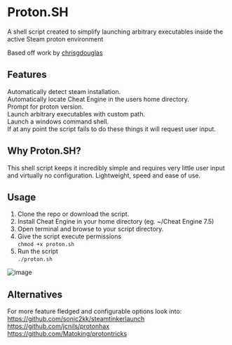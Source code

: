 # Proton.SH
A shell script created to simplify launching arbitrary executables inside the active Steam proton environment  

Based off work by [chrisgdouglas](https://github.com/chrisgdouglas/cehelper)

## Features
Automatically detect steam installation.  
Automatically locate Cheat Engine in the users home directory.  
Prompt for proton version.  
Launch arbitrary executables with custom path.  
Launch a windows command shell.  
If at any point the script fails to do these things it will request user input.  

## Why Proton.SH?
This shell script keeps it incredibly simple and requires very little user input and virtually no configuration.  Lightweight, speed and ease of use.

## Usage
1. Clone the repo or download the script.
2. Install Cheat Engine in your home directory (eg. ~/Cheat Engine 7.5)
3. Open terminal and browse to your script directory.  
4. Give the script execute permissions  
```chmod +x proton.sh```  
5. Run the script  
```./proton.sh```

![image](https://github.com/user-attachments/assets/d06ed6a3-f7d2-44d7-b683-3b4c20720e98)


## Alternatives
For more feature fledged and configurable options look into:  
https://github.com/sonic2kk/steamtinkerlaunch  
https://github.com/jcnils/protonhax  
https://github.com/Matoking/protontricks  

